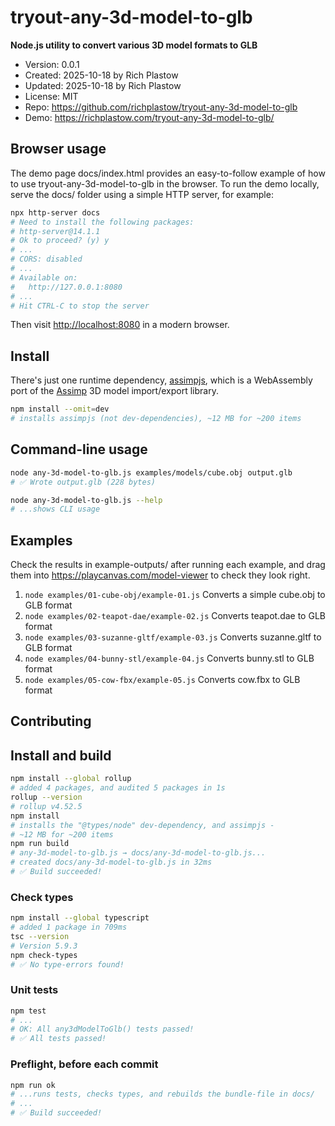 # tryout-any-3d-model-to-glb

**Node.js utility to convert various 3D model formats to GLB**

- Version: 0.0.1
- Created: 2025-10-18 by Rich Plastow
- Updated: 2025-10-18 by Rich Plastow
- License: MIT
- Repo: <https://github.com/richplastow/tryout-any-3d-model-to-glb>
- Demo: <https://richplastow.com/tryout-any-3d-model-to-glb/>

## Browser usage

The demo page docs/index.html provides an easy-to-follow example of how to use
tryout-any-3d-model-to-glb in the browser. To run the demo locally, serve the
docs/ folder using a simple HTTP server, for example:

```bash
npx http-server docs
# Need to install the following packages:
# http-server@14.1.1
# Ok to proceed? (y) y
# ...
# CORS: disabled
# ...
# Available on:
#   http://127.0.0.1:8080
# ...
# Hit CTRL-C to stop the server
```

Then visit <http://localhost:8080> in a modern browser.

## Install

There's just one runtime dependency,
[assimpjs](https://www.npmjs.com/package/assimpjs), which is a WebAssembly port
of the [Assimp](https://www.assimp.org/) 3D model import/export library.

```bash
npm install --omit=dev
# installs assimpjs (not dev-dependencies), ~12 MB for ~200 items
```

## Command-line usage

```bash
node any-3d-model-to-glb.js examples/models/cube.obj output.glb
# ✅ Wrote output.glb (228 bytes)

node any-3d-model-to-glb.js --help
# ...shows CLI usage
```

## Examples

Check the results in example-outputs/ after running each example, and drag them
into <https://playcanvas.com/model-viewer> to check they look right.

1. `node examples/01-cube-obj/example-01.js` Converts a simple cube.obj to GLB format
2. `node examples/02-teapot-dae/example-02.js` Converts teapot.dae to GLB format
3. `node examples/03-suzanne-gltf/example-03.js` Converts suzanne.gltf to GLB format
4. `node examples/04-bunny-stl/example-04.js` Converts bunny.stl to GLB format
5. `node examples/05-cow-fbx/example-05.js` Converts cow.fbx to GLB format

## Contributing

## Install and build

```bash
npm install --global rollup
# added 4 packages, and audited 5 packages in 1s
rollup --version
# rollup v4.52.5
npm install
# installs the "@types/node" dev-dependency, and assimpjs -
# ~12 MB for ~200 items
npm run build
# any-3d-model-to-glb.js → docs/any-3d-model-to-glb.js...
# created docs/any-3d-model-to-glb.js in 32ms
# ✅ Build succeeded!
```

### Check types

```bash
npm install --global typescript
# added 1 package in 709ms
tsc --version
# Version 5.9.3
npm check-types
# ✅ No type-errors found!
```

### Unit tests

```bash
npm test
# ...
# OK: All any3dModelToGlb() tests passed!
# ✅ All tests passed!
```

### Preflight, before each commit

```bash
npm run ok
# ...runs tests, checks types, and rebuilds the bundle-file in docs/
# ...
# ✅ Build succeeded!
```
